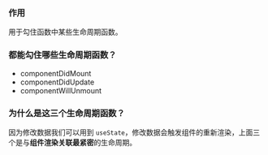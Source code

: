 ### 作用

用于勾住函数中某些生命周期函数。

### 都能勾住哪些生命周期函数？

- componentDidMount
- componentDidUpdate
- componentWillUnmount

### 为什么是这三个生命周期函数？

因为修改数据我们可以用到 `useState`，修改数据会触发组件的重新渲染，上面三个是与**组件渲染关联最紧密**的生命周期。

